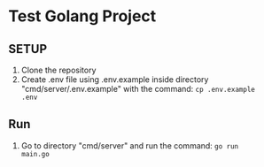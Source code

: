 # Test Golang Project

## SETUP
1. Clone the repository
2. Create .env file using .env.example inside directory "cmd/server/.env.example" with the command: <code>cp .env.example .env</code>

## Run
1. Go to directory "cmd/server" and run the command: <code>go run main.go</code>